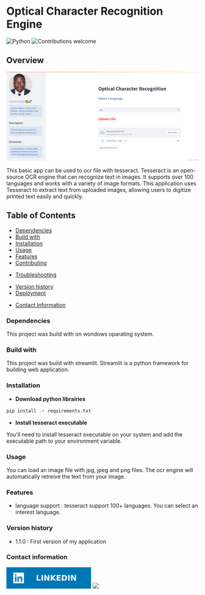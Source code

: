 # Optical Character Recognition Engine

![Python](https://img.shields.io/badge/python-v3.8-blue.svg)
![Contributions welcome](https://img.shields.io/badge/contributions-welcome-orange.svg)
<!-- [![License](https://img.shields.io/badge/license-MIT-blue.svg)](https://opensource.org/licenses/MIT) -->

## Overview

![Alt text](app-hmi.png)

This basic app can be used to ocr file with tesseract. Tesseract is an open-source OCR engine that can recognize text in images. It supports over 100 languages and works with a variety of image formats. This application uses Tesseract to extract text from uploaded images, allowing users to digitize printed text easily and quickly.

## Table of Contents
- [Dependencies](#dependencies)
- [Build with](#build-with)
- [Installation](#installation)
- [Usage](#table-of-contents)
- [Features](#installation)
- [Contributing](#usage)
<!-- - [License](#license) -->
- [Troubleshooting](#troubleshooting)
<!-- - [FAQ](#faq)-->
<!-- - [API Reference](#api-reference) -->
- [Version history](#version-history)
- [Deployment](#deployment)
<!-- - [Acknowledgments](#acknowledgements) -->
- [Contact Information](#contact-information)

### Dependencies
This project was build with on wondows oparating system.

### Build with 
This project was build with streamlit. Streamlit is a python framework for building web application.
### Installation

- <b> Download python librairies </b>
```bash
pip install -r requirements.txt
```  
- <b>Install tesseract executable</b>

You'll need to install tesseract executable on your system and add the executable path to your environment variable.

### Usage
You can load an image file with jpg, jpeg and png files. The ocr engine will automatically retreive the text from your image.
### Features
- language support : tesseract support 100+ languages. You can select an interest language.
### Version history
- 1.1.0 : First version of my application
<!--### Deployment
Déployement on heroku. You can find below the url of the app. -->
###  Contact information
 [![all text](LinkedIn.svg)](https://www.linkedin.com/in/egahepiphane/) </a> <a href="mailto:egahepiphane@gmail.com">
      <img src="https://img.shields.io/badge/SEND%20MAIL-6D4C6F?&style=for-the-badge&logo=MAIL.RU&logoColor=black">
    </a>